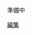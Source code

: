 準備中

[編集](https://github.com/thundervox/thundervox.github.io/edit/main/081/yabasic/markdown/cmdfunc/dec.md)
